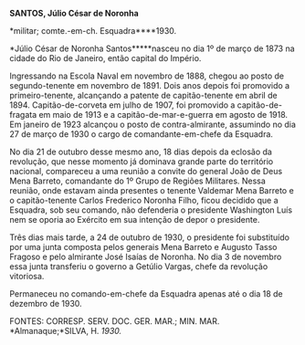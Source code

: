 **SANTOS, Júlio César de Noronha**

\*militar; comte.-em-ch. Esquadra****1930.

*Júlio César de Noronha Santos*****nasceu no dia 1º de março de 1873 na
cidade do Rio de Janeiro, então capital do Império.

Ingressando na Escola Naval em novembro de 1888, chegou ao posto de
segundo-tenente em novembro de 1891. Dois anos depois foi promovido a
primeiro-tenente, alcançando a patente de capitão-tenente em abril de
1894. Capitão-de-corveta em julho de 1907, foi promovido a
capitão-de-fragata em maio de 1913 e a capitão-de-mar-e-guerra em agosto
de 1918. Em janeiro de 1923 alcançou o posto de contra-almirante,
assumindo no dia 27 de março de 1930 o cargo de comandante-em-chefe da
Esquadra.

No dia 21 de outubro desse mesmo ano, 18 dias depois da eclosão da
revolução, que nesse momento já dominava grande parte do território
nacional, compareceu a uma reunião a convite do general João de Deus
Mena Barreto, comandante do 1º Grupo de Regiões Militares. Nessa
reunião, onde estavam ainda presentes o tenente Valdemar Mena Barreto e
o capitão-tenente Carlos Frederico Noronha Filho, ficou decidido que a
Esquadra, sob seu comando, não defenderia o presidente Washington Luís
nem se oporia ao Exército em sua intenção de depor o presidente.

Três dias mais tarde, a 24 de outubro de 1930, o presidente foi
substituído por uma junta composta pelos generais Mena Barreto e Augusto
Tasso Fragoso e pelo almirante José Isaías de Noronha. No dia 3 de
novembro essa junta transferiu o governo a Getúlio Vargas, chefe da
revolução vitoriosa.

Permaneceu no comando-em-chefe da Esquadra apenas até o dia 18 de
dezembro de 1930.

FONTES: CORRESP. SERV. DOC. GER. MAR.; MIN. MAR. *Almanaque;*SILVA, H.
*1930.*

 

